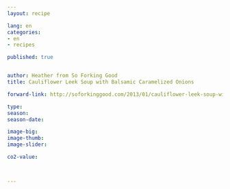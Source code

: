 ```yaml
---
layout: recipe

lang: en
categories:
- en
- recipes

published: true


author: Heather from So Forking Good
title: Cauliflower Leek Soup with Balsamic Caramelized Onions

forward-link: http://soforkinggood.com/2013/01/cauliflower-leek-soup-with-balsamic-caramelized-onions/

type: 
season: 
season-date:  

image-big: 
image-thumb: 
image-slider: 

co2-value: 



---
```

